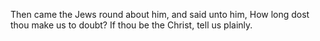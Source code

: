 Then came the Jews round about him, and said unto him, How long dost thou make us to doubt? If thou be the Christ, tell us plainly.
